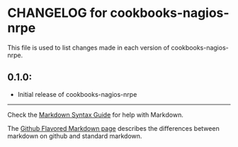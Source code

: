 # CHANGELOG for cookbooks-nagios-nrpe

This file is used to list changes made in each version of cookbooks-nagios-nrpe.

## 0.1.0:

* Initial release of cookbooks-nagios-nrpe

- - -
Check the [Markdown Syntax Guide](http://daringfireball.net/projects/markdown/syntax) for help with Markdown.

The [Github Flavored Markdown page](http://github.github.com/github-flavored-markdown/) describes the differences between markdown on github and standard markdown.

